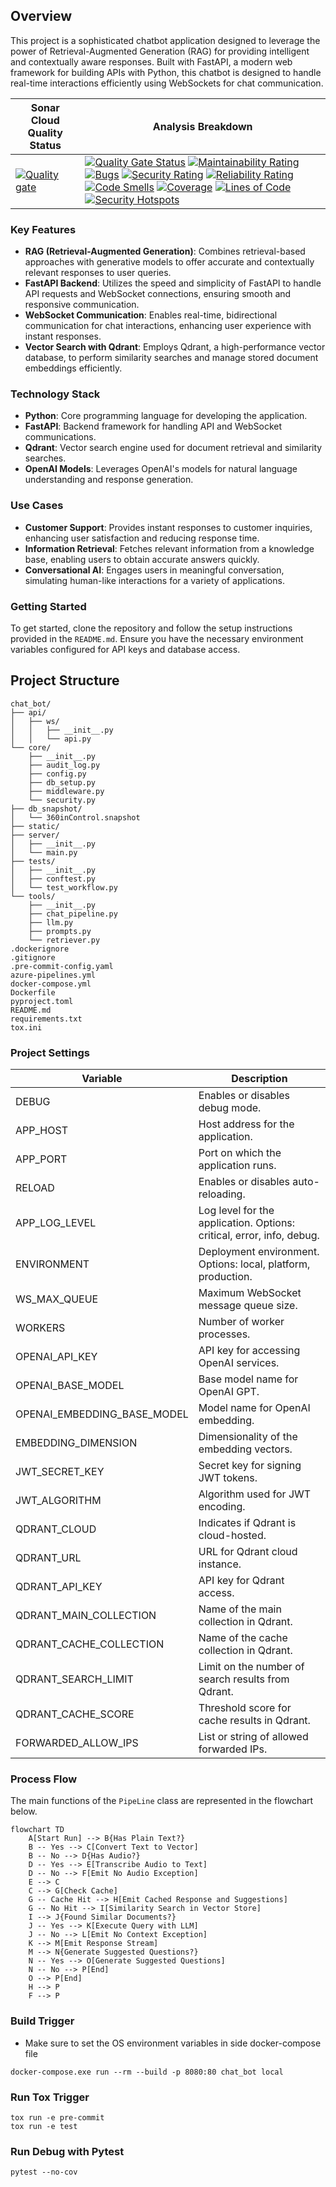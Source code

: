 ## Overview

This project is a sophisticated chatbot application designed to leverage the power of Retrieval-Augmented Generation (RAG) for providing intelligent and contextually aware responses. Built with FastAPI, a modern web framework for building APIs with Python, this chatbot is designed to handle real-time interactions efficiently using WebSockets for chat communication.


| Sonar Cloud Quality Status                                                                                                                                                                                                                                    | Analysis Breakdown                                                                                                                                                                                                                                                                                                                                                                                                                                                                                                                                                                                                                                                                                                                                                                                                                                                                                                                                                                                                                                                                                                                                                                                                                                                                                                                                                                                                                                                                                                                                                                                                                                                                                                                                                                                                                                                                                                                                                                                                                                                                                                                                                                                                                                                                                                                                                                                                                                                                                                                  |
|---------------------------------------------------------------------------------------------------------------------------------------------------------------------------------------------------------------------------------------------------------------|-------------------------------------------------------------------------------------------------------------------------------------------------------------------------------------------------------------------------------------------------------------------------------------------------------------------------------------------------------------------------------------------------------------------------------------------------------------------------------------------------------------------------------------------------------------------------------------------------------------------------------------------------------------------------------------------------------------------------------------------------------------------------------------------------------------------------------------------------------------------------------------------------------------------------------------------------------------------------------------------------------------------------------------------------------------------------------------------------------------------------------------------------------------------------------------------------------------------------------------------------------------------------------------------------------------------------------------------------------------------------------------------------------------------------------------------------------------------------------------------------------------------------------------------------------------------------------------------------------------------------------------------------------------------------------------------------------------------------------------------------------------------------------------------------------------------------------------------------------------------------------------------------------------------------------------------------------------------------------------------------------------------------------------------------------------------------------------------------------------------------------------------------------------------------------------------------------------------------------------------------------------------------------------------------------------------------------------------------------------------------------------------------------------------------------------------------------------------------------------------------------------------------------------|
| [![Quality gate](https://sonar.dev.displayme.net/api/project_badges/quality_gate?branch=devops-test-task&project=3AAI-API&token=sqb_32fd593407ab3a8e11d41f55eee7f3be1d23b212)](https://sonar.dev.displayme.net/dashboard?id=3AAI-API&branch=devops-test-task) | [![Quality Gate Status](https://sonar.dev.displayme.net/api/project_badges/measure?branch=devops-test-task&project=3AAI-API&metric=alert_status&token=sqb_32fd593407ab3a8e11d41f55eee7f3be1d23b212)](https://sonar.dev.displayme.net/dashboard?id=3AAI-API&branch=devops-test-task) [![Maintainability Rating](https://sonar.dev.displayme.net/api/project_badges/measure?branch=devops-test-task&project=3AAI-API&metric=sqale_rating&token=sqb_32fd593407ab3a8e11d41f55eee7f3be1d23b212)](https://sonar.dev.displayme.net/dashboard?id=3AAI-API&branch=devops-test-task)   [![Bugs](https://sonar.dev.displayme.net/api/project_badges/measure?branch=devops-test-task&project=3AAI-API&metric=bugs&token=sqb_32fd593407ab3a8e11d41f55eee7f3be1d23b212)](https://sonar.dev.displayme.net/dashboard?id=3AAI-API&branch=devops-test-task) [![Security Rating](https://sonar.dev.displayme.net/api/project_badges/measure?branch=devops-test-task&project=3AAI-API&metric=security_rating&token=sqb_32fd593407ab3a8e11d41f55eee7f3be1d23b212)](https://sonar.dev.displayme.net/dashboard?id=3AAI-API&branch=devops-test-task) [![Reliability Rating](https://sonar.dev.displayme.net/api/project_badges/measure?branch=devops-test-task&project=3AAI-API&metric=reliability_rating&token=sqb_32fd593407ab3a8e11d41f55eee7f3be1d23b212)](https://sonar.dev.displayme.net/dashboard?id=3AAI-API&branch=devops-test-task) [![Code Smells](https://sonar.dev.displayme.net/api/project_badges/measure?branch=devops-test-task&project=3AAI-API&metric=code_smells&token=sqb_32fd593407ab3a8e11d41f55eee7f3be1d23b212)](https://sonar.dev.displayme.net/dashboard?id=3AAI-API&branch=devops-test-task) [![Coverage](https://sonar.dev.displayme.net/api/project_badges/measure?branch=devops-test-task&project=3AAI-API&metric=coverage&token=sqb_32fd593407ab3a8e11d41f55eee7f3be1d23b212)](https://sonar.dev.displayme.net/dashboard?id=3AAI-API&branch=devops-test-task) [![Lines of Code](https://sonar.dev.displayme.net/api/project_badges/measure?branch=devops-test-task&project=3AAI-API&metric=ncloc&token=sqb_32fd593407ab3a8e11d41f55eee7f3be1d23b212)](https://sonar.dev.displayme.net/dashboard?id=3AAI-API&branch=devops-test-task) [![Security Hotspots](https://sonar.dev.displayme.net/api/project_badges/measure?branch=devops-test-task&project=3AAI-API&metric=security_hotspots&token=sqb_32fd593407ab3a8e11d41f55eee7f3be1d23b212)](https://sonar.dev.displayme.net/dashboard?id=3AAI-API&branch=devops-test-task) |

### Key Features

- **RAG (Retrieval-Augmented Generation)**: Combines retrieval-based approaches with generative models to offer accurate and contextually relevant responses to user queries.
- **FastAPI Backend**: Utilizes the speed and simplicity of FastAPI to handle API requests and WebSocket connections, ensuring smooth and responsive communication.
- **WebSocket Communication**: Enables real-time, bidirectional communication for chat interactions, enhancing user experience with instant responses.
- **Vector Search with Qdrant**: Employs Qdrant, a high-performance vector database, to perform similarity searches and manage stored document embeddings efficiently.

### Technology Stack

- **Python**: Core programming language for developing the application.
- **FastAPI**: Backend framework for handling API and WebSocket communications.
- **Qdrant**: Vector search engine used for document retrieval and similarity searches.
- **OpenAI Models**: Leverages OpenAI's models for natural language understanding and response generation.

### Use Cases

- **Customer Support**: Provides instant responses to customer inquiries, enhancing user satisfaction and reducing response time.
- **Information Retrieval**: Fetches relevant information from a knowledge base, enabling users to obtain accurate answers quickly.
- **Conversational AI**: Engages users in meaningful conversation, simulating human-like interactions for a variety of applications.

### Getting Started

To get started, clone the repository and follow the setup instructions provided in the `README.md`. Ensure you have the necessary environment variables configured for API keys and database access.

## Project Structure
```
chat_bot/
├── api/
│   ├── ws/
│   │   ├── __init__.py
│   │   └── api.py
└── core/
    ├── __init__.py
    ├── audit_log.py
    ├── config.py
    ├── db_setup.py
    ├── middleware.py
    └── security.py
├── db_snapshot/
│   └── 360inControl.snapshot
├── static/
├── server/
│   ├── __init__.py
│   └── main.py
├── tests/
│   ├── __init__.py
│   ├── conftest.py
│   └── test_workflow.py
└── tools/
    ├── __init__.py
    ├── chat_pipeline.py
    ├── llm.py
    ├── prompts.py
    └── retriever.py
.dockerignore
.gitignore
.pre-commit-config.yaml
azure-pipelines.yml
docker-compose.yml
Dockerfile
pyproject.toml
README.md
requirements.txt
tox.ini
```

### Project Settings
| Variable                    | Description                                                           |
|-----------------------------|-----------------------------------------------------------------------|
| DEBUG                       | Enables or disables debug mode.                                       |
| APP_HOST                    | Host address for the application.                                     |
| APP_PORT                    | Port on which the application runs.                                   |
| RELOAD                      | Enables or disables auto-reloading.                                   |
| APP_LOG_LEVEL               | Log level for the application. Options: critical, error, info, debug. |
| ENVIRONMENT                 | Deployment environment. Options: local, platform, production.         |
| WS_MAX_QUEUE                | Maximum WebSocket message queue size.                                 |
| WORKERS                     | Number of worker processes.                                           |
| OPENAI_API_KEY              | API key for accessing OpenAI services.                                |
| OPENAI_BASE_MODEL           | Base model name for OpenAI GPT.                                       |
| OPENAI_EMBEDDING_BASE_MODEL | Model name for OpenAI embedding.                                      |
| EMBEDDING_DIMENSION         | Dimensionality of the embedding vectors.                              |
| JWT_SECRET_KEY              | Secret key for signing JWT tokens.                                    |
| JWT_ALGORITHM               | Algorithm used for JWT encoding.                                      |
| QDRANT_CLOUD                | Indicates if Qdrant is cloud-hosted.                                  |
| QDRANT_URL                  | URL for Qdrant cloud instance.                                        |
| QDRANT_API_KEY              | API key for Qdrant access.                                            |
| QDRANT_MAIN_COLLECTION      | Name of the main collection in Qdrant.                                |
| QDRANT_CACHE_COLLECTION     | Name of the cache collection in Qdrant.                               |
| QDRANT_SEARCH_LIMIT         | Limit on the number of search results from Qdrant.                    |
| QDRANT_CACHE_SCORE          | Threshold score for cache results in Qdrant.                          |
| FORWARDED_ALLOW_IPS         | List or string of allowed forwarded IPs.                              |

### Process Flow

The main functions of the `PipeLine` class are represented in the flowchart below.

```mermaid
flowchart TD
    A[Start Run] --> B{Has Plain Text?}
    B -- Yes --> C[Convert Text to Vector]
    B -- No --> D{Has Audio?}
    D -- Yes --> E[Transcribe Audio to Text]
    D -- No --> F[Emit No Audio Exception]
    E --> C
    C --> G[Check Cache]
    G -- Cache Hit --> H[Emit Cached Response and Suggestions]
    G -- No Hit --> I[Similarity Search in Vector Store]
    I --> J{Found Similar Documents?}
    J -- Yes --> K[Execute Query with LLM]
    J -- No --> L[Emit No Context Exception]
    K --> M[Emit Response Stream]
    M --> N{Generate Suggested Questions?}
    N -- Yes --> O[Generate Suggested Questions]
    N -- No --> P[End]
    O --> P[End]
    H --> P
    F --> P
```

### Build Trigger
- Make sure to set the OS environment variables in side docker-compose file

```commandline
docker-compose.exe run --rm --build -p 8080:80 chat_bot local
```

### Run Tox Trigger
```commandline
tox run -e pre-commit
tox run -e test
```

### Run Debug with Pytest
```commandline
pytest --no-cov
```
